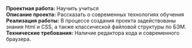 **Проектная работа:** Научить учиться  
**Описание проекта:** Рассказать о современных технологиях обучения  
**Реализация работы:** В процессе создания проекта задействованы знания html и CSS, а также классической файловой структуры по БЭМ.  
**Технические требования:** Наличие редактора кода и современного браузера.
